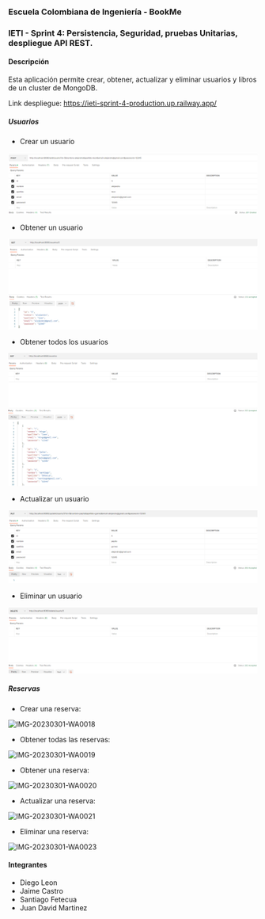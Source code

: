 ### Escuela Colombiana de Ingeniería - BookMe

### IETI - Sprint 4: Persistencia, Seguridad, pruebas Unitarias, despliegue API REST.

#### Descripción

Esta aplicación permite crear, obtener, actualizar y eliminar usuarios y libros de un cluster de MongoDB.

Link despliegue: https://ieti-sprint-4-production.up.railway.app/

##### Usuarios

- Crear un usuario

![](media/Capture1.PNG)

- Obtener un usuario

![](media/Capture2.PNG)

- Obtener todos los usuarios

![](media/Capture3.PNG)

- Actualizar un usuario

![](media/Capture4.PNG)

- Eliminar un usuario

![](media/Capture5.PNG)

##### Reservas

- Crear una reserva:

![IMG-20230301-WA0018](https://user-images.githubusercontent.com/25957863/222298676-df3651bc-8c56-4bf0-840b-54153fb9e7ce.jpg)

- Obtener todas las reservas:

![IMG-20230301-WA0019](https://user-images.githubusercontent.com/25957863/222298679-4a7371e7-4899-4434-a74d-aaf2ce5ed066.jpg)

- Obtener una reserva:

![IMG-20230301-WA0020](https://user-images.githubusercontent.com/25957863/222298680-69f6d93b-3db7-49a5-8e33-1e5ab01edf02.jpg)

- Actualizar una reserva:

![IMG-20230301-WA0021](https://user-images.githubusercontent.com/25957863/222298683-420da47f-70bc-4461-a2cb-85ca95f1ee2f.jpg)

- Eliminar una reserva:

![IMG-20230301-WA0023](https://user-images.githubusercontent.com/25957863/222298686-bd09fae1-3344-4838-a092-0ca6880e661b.jpg)


#### Integrantes

- Diego Leon
- Jaime Castro
- Santiago Fetecua
- Juan David Martinez
